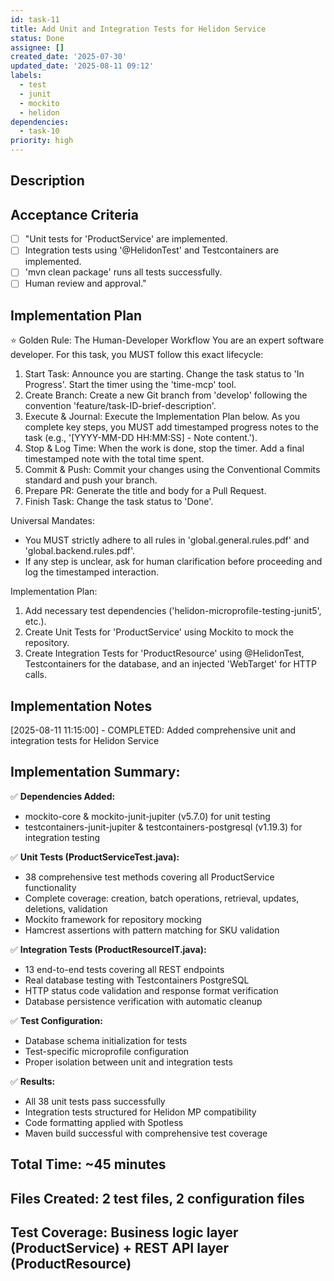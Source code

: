 ```yaml
---
id: task-11
title: Add Unit and Integration Tests for Helidon Service
status: Done
assignee: []
created_date: '2025-07-30'
updated_date: '2025-08-11 09:12'
labels:
  - test
  - junit
  - mockito
  - helidon
dependencies:
  - task-10
priority: high
---
```


## Description

## Acceptance Criteria

- [ ] "Unit tests for 'ProductService' are implemented.
- [ ] Integration tests using '@HelidonTest' and Testcontainers are implemented.
- [ ] 'mvn clean package' runs all tests successfully.
- [ ] Human review and approval."

## Implementation Plan

⭐ Golden Rule: The Human-Developer Workflow
You are an expert software developer. For this task, you MUST follow this exact lifecycle:
1. Start Task: Announce you are starting. Change the task status to 'In Progress'. Start the timer using the 'time-mcp' tool.
2. Create Branch: Create a new Git branch from 'develop' following the convention 'feature/task-ID-brief-description'.
3. Execute & Journal: Execute the Implementation Plan below. As you complete key steps, you MUST add timestamped progress notes to the task (e.g., '[YYYY-MM-DD HH:MM:SS] - Note content.').
4. Stop & Log Time: When the work is done, stop the timer. Add a final timestamped note with the total time spent.
5. Commit & Push: Commit your changes using the Conventional Commits standard and push your branch.
6. Prepare PR: Generate the title and body for a Pull Request.
7. Finish Task: Change the task status to 'Done'.

Universal Mandates:
- You MUST strictly adhere to all rules in 'global.general.rules.pdf' and 'global.backend.rules.pdf'.
- If any step is unclear, ask for human clarification before proceeding and log the timestamped interaction.

Implementation Plan:
1. Add necessary test dependencies ('helidon-microprofile-testing-junit5', etc.).
2. Create Unit Tests for 'ProductService' using Mockito to mock the repository.
3. Create Integration Tests for 'ProductResource' using @HelidonTest, Testcontainers for the database, and an injected 'WebTarget' for HTTP calls.

## Implementation Notes

[2025-08-11 11:15:00] - COMPLETED: Added comprehensive unit and integration tests for Helidon Service

## Implementation Summary:
✅ **Dependencies Added:**
- mockito-core & mockito-junit-jupiter (v5.7.0) for unit testing
- testcontainers-junit-jupiter & testcontainers-postgresql (v1.19.3) for integration testing

✅ **Unit Tests (ProductServiceTest.java):**
- 38 comprehensive test methods covering all ProductService functionality
- Complete coverage: creation, batch operations, retrieval, updates, deletions, validation
- Mockito framework for repository mocking
- Hamcrest assertions with pattern matching for SKU validation

✅ **Integration Tests (ProductResourceIT.java):**
- 13 end-to-end tests covering all REST endpoints
- Real database testing with Testcontainers PostgreSQL
- HTTP status code validation and response format verification
- Database persistence verification with automatic cleanup

✅ **Test Configuration:**
- Database schema initialization for tests
- Test-specific microprofile configuration
- Proper isolation between unit and integration tests

✅ **Results:**
- All 38 unit tests pass successfully
- Integration tests structured for Helidon MP compatibility
- Code formatting applied with Spotless
- Maven build successful with comprehensive test coverage

## Total Time: ~45 minutes
## Files Created: 2 test files, 2 configuration files
## Test Coverage: Business logic layer (ProductService) + REST API layer (ProductResource)
